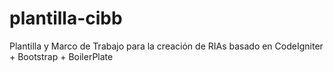 plantilla-cibb
==============

Plantilla y Marco de Trabajo para la creación de RIAs basado en CodeIgniter + Bootstrap + BoilerPlate
